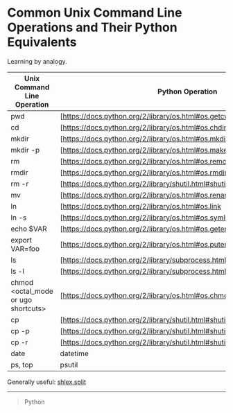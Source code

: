 

Common Unix Command Line Operations and Their Python Equivalents
================================================================

Learning by analogy.

| Unix Command Line Operation | Python Operation |
| --------------------------- | ---------------- |
| pwd | [https://docs.python.org/2/library/os.html#os.getcwd|os.getcwd()] |
| cd | [https://docs.python.org/2/library/os.html#os.chdir|os.chdir(path)] |
| mkdir | [https://docs.python.org/2/library/os.html#os.mkdir|os.mkdir(path,mode)] |
| mkdir -p | [https://docs.python.org/2/library/os.html#os.makedirs|os.makedirs(path,mode)] (sort of; raises error if dir already exists so you need to check first) |
| rm | [https://docs.python.org/2/library/os.html#os.remove|os.remove(path)] |
| rmdir | [https://docs.python.org/2/library/os.html#os.rmdir|os.rmdir(path)] or [https://docs.python.org/2/library/os.html#os.removedirs|os.removedirs(path)] to remove empty directories recursively |
| rm -r | [https://docs.python.org/2/library/shutil.html#shutil.rmtree|shutil.rmtree(path)] |
| mv | [https://docs.python.org/2/library/os.html#os.rename|os.rename(source,target)] |
| ln | [https://docs.python.org/2/library/os.html#os.link|os.link(source,target)] |
| ln -s | [https://docs.python.org/2/library/os.html#os.symlink|os.symlink(source,target)] |
| echo $VAR | [https://docs.python.org/2/library/os.html#os.getenv|os.getenv('VAR')] |
| export VAR=foo | [https://docs.python.org/2/library/os.html#os.putenv|os.putenv('VAR','foo')] |
| ls | [https://docs.python.org/2/library/subprocess.html#subprocess.check_output|subprocess.check_output(['ls'])] |
| ls -l | [https://docs.python.org/2/library/subprocess.html#subprocess.check_output|subprocess.check_output(['ls','-l'])] |
| chmod <octal_mode or ugo shortcuts> <path>| [https://docs.python.org/2/library/os.html#os.chmod|os.chmod](path,[https://docs.python.org/2/library/stat.html#stat.S_ISUID|mode]) |
| cp | [https://docs.python.org/2/library/shutil.html#shutil.copy|shutil.copy(source,destination)] |
| cp -p | [https://docs.python.org/2/library/shutil.html#shutil.copy2|shutil.copy2(source,destination)] |
| cp -r | [https://docs.python.org/2/library/shutil.html#shutil.copytree|shutil.copytree(source,destination)] |
| date | datetime |
| ps, top | psutil |

Generally useful: [shlex.split](https://docs.python.org/2/library/shlex.html#shlex.split)

* * * * *

> Python
